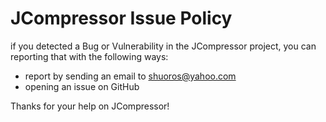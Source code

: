 # JCompressor Issue Policy
if you detected a Bug or Vulnerability in the JCompressor project, you can reporting that with the following ways:

- report by sending an email to shuoros@yahoo.com
- opening an issue on GitHub

Thanks for your help on JCompressor!